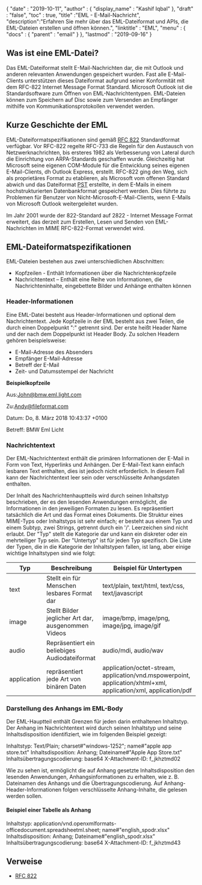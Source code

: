 {
  "date" : "2019-10-11",
  "author" : {
    "display_name" : "Kashif Iqbal"
},
  "draft" : "false",
  "toc" : true,
  "title" :"EML - E-Mail-Nachricht",
  "description":"Erfahren Sie mehr über das EML-Dateiformat und APIs, die EML-Dateien erstellen und öffnen können.",
  "linktitle" : "EML",
  "menu" : {
    "docs" : {
      "parent" : "email"
}
},
  "lastmod" : "2019-09-16"
}

## Was ist eine EML-Datei?

Das EML-Dateiformat stellt E-Mail-Nachrichten dar, die mit Outlook und anderen relevanten Anwendungen gespeichert wurden. Fast alle E-Mail-Clients unterstützen dieses Dateiformat aufgrund seiner Konformität mit dem RFC-822 Internet Message Format Standard. Microsoft Outlook ist die Standardsoftware zum Öffnen von EML-Nachrichtentypen. EML-Dateien können zum Speichern auf Disc sowie zum Versenden an Empfänger mithilfe von Kommunikationsprotokollen verwendet werden.

## Kurze Geschichte der EML

EML-Dateiformatspezifikationen sind gemäß [RFC 822](https://www.ietf.org/rfc/rfc0822.txt) Standardformat verfügbar. Vor RFC-822 regelte RFC-733 die Regeln für den Austausch von Netzwerknachrichten, bis ersteres 1982 als Verbesserung von Lateral durch die Einrichtung von ARPA-Standards geschaffen wurde. Gleichzeitig hat Microsoft seine eigenen COM-Module für die Entwicklung seines eigenen E-Mail-Clients, dh Outlook Express, erstellt. RFC-822 ging den Weg, sich als proprietäres Format zu etablieren, als Microsoft vom offenen Standard abwich und das Dateiformat [PST](/de/email/pst/) erstellte, in dem E-Mails in einem hochstrukturierten Datenbankformat gespeichert werden. Dies führte zu Problemen für Benutzer von Nicht-Microsoft-E-Mail-Clients, wenn E-Mails von Microsoft Outlook weitergeleitet wurden.

Im Jahr 2001 wurde der 822-Standard auf 2822 - Internet Message Format erweitert, das derzeit zum Erstellen, Lesen und Senden von EML-Nachrichten im MIME RFC-822-Format verwendet wird.

## EML-Dateiformatspezifikationen

EML-Dateien bestehen aus zwei unterschiedlichen Abschnitten:

* Kopfzeilen - Enthält Informationen über die Nachrichtenkopfzeile
* Nachrichtentext – Enthält eine Reihe von Informationen, die Nachrichteninhalte, eingebettete Bilder und Anhänge enthalten können

### Header-Informationen ###

Eine EML-Datei besteht aus Header-Informationen und optional dem Nachrichtentext. Jede Kopfzeile in der EML besteht aus zwei Teilen, die durch einen Doppelpunkt ":" getrennt sind. Der erste heißt Header Name und der nach dem Doppelpunkt ist Header Body. Zu solchen Headern gehören beispielsweise:

* E-Mail-Adresse des Absenders
* Empfänger E-Mail-Adresse
* Betreff der E-Mail
* Zeit- und Datumsstempel der Nachricht

**Beispielkopfzeile**

Aus:<John@bmw.eml.light.com>

Zu:<Andy@fileformat.com>

Datum: Do, 8. März 2018 10:43:37 +0100

Betreff: BMW Eml Licht

### Nachrichtentext ###

Der EML-Nachrichtentext enthält die primären Informationen der E-Mail in Form von Text, Hyperlinks und Anhängen. Der E-Mail-Text kann einfach lesbaren Text enthalten, dies ist jedoch nicht erforderlich. In diesem Fall kann der Nachrichtentext leer sein oder verschlüsselte Anhangsdaten enthalten.

Der Inhalt des Nachrichtenhauptteils wird durch seinen Inhaltstyp beschrieben, der es den lesenden Anwendungen ermöglicht, die Informationen in den jeweiligen Formaten zu lesen. Es repräsentiert tatsächlich die Art und das Format eines Dokuments. Die Struktur eines MIME-Typs oder Inhaltstyps ist sehr einfach; er besteht aus einem Typ und einem Subtyp, zwei Strings, getrennt durch ein '/'. Leerzeichen sind nicht erlaubt. Der "Typ" stellt die Kategorie dar und kann ein diskreter oder ein mehrteiliger Typ sein. Der "Untertyp" ist für jeden Typ spezifisch. Die Liste der Typen, die in die Kategorie der Inhaltstypen fallen, ist lang, aber einige wichtige Inhaltstypen sind wie folgt:


|**Typ**|**Beschreibung**|**Beispiel für Untertypen**
---|---|---|
|text|Stellt ein für Menschen lesbares Format dar|text/plain, text/html, text/css, text/javascript
|image|Stellt Bilder jeglicher Art dar, ausgenommen Videos|image/bmp, image/png, image/jpg, image/gif
|audio|Repräsentiert ein beliebiges Audiodateiformat|audio/mdi, audio/wav
|application|repräsentiert jede Art von binären Daten|application/octet-stream, application/vnd.mspowerpoint, application/xhtml+xml, application/xml, application/pdf

### Darstellung des Anhangs im EML-Body ###

Der EML-Hauptteil enthält Grenzen für jeden darin enthaltenen Inhaltstyp. Der Anhang im Nachrichtentext wird durch seinen Inhaltstyp und seine Inhaltsdisposition identifiziert, wie im folgenden Beispiel gezeigt:

Inhaltstyp: Text/Plain; charset#"windows-1252"; name#"apple app store.txt"
Inhaltsdisposition: Anhang; Dateiname#"Apple App Store.txt"
Inhaltsübertragungscodierung: base64
X-Attachment-ID: f_jkhztmd02

Wie zu sehen ist, ermöglicht die auf Anhang gesetzte Inhaltsdisposition den lesenden Anwendungen, Anhangsinformationen zu erhalten, wie z. B. Dateinamen des Anhangs und die Übertragungscodierung. Auf Anhang-Header-Informationen folgen verschlüsselte Anhang-Inhalte, die gelesen werden sollen.

#### Beispiel einer Tabelle als Anhang ####

Inhaltstyp: application/vnd.openxmlformats-officedocument.spreadsheetml.sheet; name#"english_spodr.xlsx"
Inhaltsdisposition: Anhang; Dateiname#"english_spodr.xlsx"
Inhaltsübertragungscodierung: base64
X-Attachment-ID: f_jkhztmd43

## Verweise

* [RFC 822](https://www.ietf.org/rfc/rfc0822.txt)

